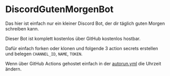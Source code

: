 # DiscordGutenMorgenBot

Das hier ist einfach nur ein kleiner Discord Bot, der dir täglich guten Morgen schreiben kann.

Dieser Bot ist komplett kostenlos über GitHub kostenlos hostbar.

Dafür einfach forken oder klonen und folgende 3 action secrets erstellen und belegen `CHANNEL_ID`, `NAME`, `TOKEN`.

Wenn über GitHub Actions gehostet einfach in der [autorun.yml](https://github.com/Luois45/DiscordGutenMorgenBot/blob/main/.github/workflows/autorun.yml) die Uhrzeit ändern.
